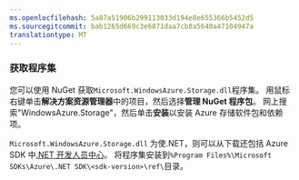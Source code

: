 ```yaml
---
ms.openlocfilehash: 5a87a51906b299113033d194e8e655366b5452d5
ms.sourcegitcommit: bab1265d669c3e6871daa7cb8a5640a47104947a
translationtype: MT
---
```

### 获取程序集

您可以使用 NuGet 获取`Microsoft.WindowsAzure.Storage.dll`程序集。 用鼠标右键单击**解决方案资源管理器**中的项目，然后选择**管理 NuGet 程序包**。  网上搜索"WindowsAzure.Storage"，然后单击**安装**以安装 Azure 存储软件包和依赖项。

`Microsoft.WindowsAzure.Storage.dll` 为使.NET，则可以从下载还包括 Azure SDK 中<a href="http://azure.microsoft.com/develop/net/#">.NET 开发人员中心</a>。 将程序集安装到`%Program Files%\Microsoft SDKs\Azure\.NET SDK\<sdk-version>\ref\`目录。
